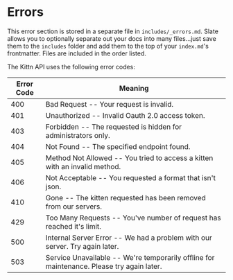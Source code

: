 # Errors

<aside class="notice">
This error section is stored in a separate file in <code>includes/_errors.md</code>. Slate allows you to optionally separate out your docs into many files...just save them to the <code>includes</code> folder and add them to the top of your <code>index.md</code>'s frontmatter. Files are included in the order listed.
</aside>

The Kittn API uses the following error codes:


Error Code | Meaning
---------- | -------
400 | Bad Request -- Your request is invalid.
401 | Unauthorized -- Invalid Oauth 2.0 access token.
403 | Forbidden -- The requested is hidden for administrators only.
404 | Not Found -- The specified endpoint found.
405 | Method Not Allowed -- You tried to access a kitten with an invalid method.
406 | Not Acceptable -- You requested a format that isn't json.
410 | Gone -- The kitten requested has been removed from our servers.
429 | Too Many Requests -- You've number of request has reached it's limit.
500 | Internal Server Error -- We had a problem with our server. Try again later.
503 | Service Unavailable -- We're temporarily offline for maintenance. Please try again later.
